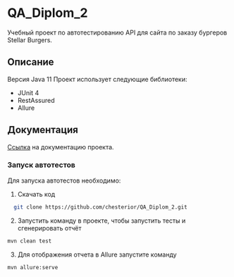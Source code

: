 # QA_Diplom_2

Учебный проект по автотестированию API для сайта по заказу бургеров Stellar Burgers.

## Описание

Версия Java 11
Проект использует следующие библиотеки:
- JUnit 4
- RestAssured
- Allure

## Документация

[Ссылка](https://code.s3.yandex.net/qa-automation-engineer/java/cheatsheets/paid-track/diplom/api-documentation.pdf) на документацию проекта.

### Запуск автотестов

Для запуска автотестов необходимо:

1. Скачать код

 ```sh
   git clone https://github.com/chesterior/QA_Diplom_2.git
   ```
   
2. Запустить команду в проекте, чтобы запустить тесты и сгенерировать отчёт

```sh
mvn clean test
```

3. Для отображения отчета в Allure запустите команду

```sh
mvn allure:serve
```

